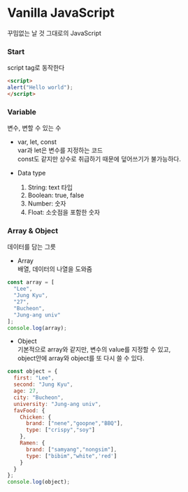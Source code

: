 # Vanilla JavaScript
꾸밈없는 날 것 그대로의 JavaScript

### Start
script tag로 동작한다
```html
<script>
alert("Hello world");
</script>
```

### Variable
변수, 변할 수 있는 수
  * var, let, const   
  var과 let은 변수를 지정하는 코드   
  const도 같지만 상수로 취급하기 때문에 덮어쓰기가 불가능하다.
  
  * Data type   
    1. String: text 타입   
    2. Boolean: true, false
    3. Number: 숫자
    4. Float: 소숫점을 포함한 숫자
    
### Array & Object
데이터를 담는 그릇
  * Array   
  배열, 데이터의 나열을 도와줌
```js
const array = [
  "Lee",
  "Jung Kyu",
  "27",
  "Bucheon",
  "Jung-ang univ"
];
console.log(array);
```

  * Object   
  기본적으로 array와 같지만, 변수의 value를 지정할 수 있고,   
  object안에 array와 object를 또 다시 쓸 수 있다.
```js
const object = {
  first: "Lee",
  second: "Jung Kyu",
  age: 27,
  city: "Bucheon",
  university: "Jung-ang univ",
  favFood: {
    Chicken: {
      brand: ["nene","goopne","BBQ"],
      type: ["crispy","soy"]
    },
    Ramen: {
      brand: ["samyang","nongsim"],
      type: ["bibim","white",'red']
    }
  }
};
console.log(object);
```
